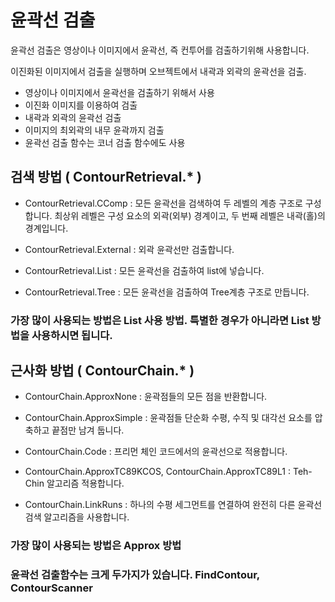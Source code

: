 # 윤곽선 검출

윤곽선 검출은 영상이나 이미지에서 윤곽선, 즉 컨투어를 검출하기위해 사용합니다.

이진화된 이미지에서 검출을 실행하며 오브젝트에서 내곽과 외곽의 윤곽선을 검출.

- 영상이나 이미지에서 윤곽선을 검출하기 위해서 사용
- 이진화 이미지를 이용하여 검출
- 내곽과 외곽의 윤곽선 검출
- 이미지의 최외곽의 내무 윤곽까지 검출
- 윤곽선 검출 함수는 코너 검출 함수에도 사용

## 검색 방법 ( ContourRetrieval.* )

- ContourRetrieval.CComp : 모든 윤곽선을 검색하여 두 레벨의 계층 구조로 구성합니다. 최상위 레벨은 구성 요소의 외곽(외부) 경계이고, 두 번째 레벨은 내곽(홀)의 경계입니다.

- ContourRetrieval.External : 외곽 윤곽선만 검출합니다.

- ContourRetrieval.List : 모든 윤곽선을 검출하여 list에 넣습니다.

- ContourRetrieval.Tree : 모든 윤곽선을 검출하여 Tree계층 구조로 만듭니다.

### 가장 많이 사용되는 방법은 List 사용 방법. 특별한 경우가 아니라면 List 방법을 사용하시면 됩니다.

## 근사화 방법 ( ContourChain.* )

- ContourChain.ApproxNone : 윤곽점들의 모든 점을 반환합니다.

- ContourChain.ApproxSimple : 윤곽점들 단순화 수평, 수직 및 대각선 요소를 압축하고 끝점만 남겨 둡니다.

- ContourChain.Code : 프리먼 체인 코드에서의 윤곽선으로 적용합니다.

- ContourChain.ApproxTC89KCOS, ContourChain.ApproxTC89L1 : Teh-Chin 알고리즘 적용합니다.

- ContourChain.LinkRuns : 하나의 수평 세그먼트를 연결하여 완전히 다른 윤곽선 검색 알고리즘을 사용합니다.

### 가장 많이 사용되는 방법은 Approx 방법

### 윤곽선 검출함수는 크게 두가지가 있습니다. FindContour, ContourScanner
